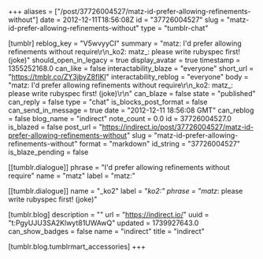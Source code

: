 +++
aliases = ["/post/37726004527/matz-id-prefer-allowing-refinements-without"]
date = 2012-12-11T18:56:08Z
id = "37726004527"
slug = "matz-id-prefer-allowing-refinements-without"
type = "tumblr-chat"

[tumblr]
reblog_key = "V5wvyyCI"
summary = "matz: I'd prefer allowing refinements without require\r\n_ko2: matz_: please write rubyspec first! (joke)"
should_open_in_legacy = true
display_avatar = true
timestamp = 1355252168.0
can_like = false
interactability_blaze = "everyone"
short_url = "https://tmblr.co/ZY3jbyZ8fIKl"
interactability_reblog = "everyone"
body = "matz: I'd prefer allowing refinements without require\r\n_ko2: matz_: please write rubyspec first! (joke)\r\n"
can_blaze = false
state = "published"
can_reply = false
type = "chat"
is_blocks_post_format = false
can_send_in_message = true
date = "2012-12-11 18:56:08 GMT"
can_reblog = false
blog_name = "indirect"
note_count = 0.0
id = 37726004527.0
is_blazed = false
post_url = "https://indirect.io/post/37726004527/matz-id-prefer-allowing-refinements-without"
slug = "matz-id-prefer-allowing-refinements-without"
format = "markdown"
id_string = "37726004527"
is_blaze_pending = false

[[tumblr.dialogue]]
phrase = "I'd prefer allowing refinements without require"
name = "matz"
label = "matz:"

[[tumblr.dialogue]]
name = "_ko2"
label = "_ko2:"
phrase = "matz_: please write rubyspec first! (joke)"

[tumblr.blog]
description = ""
url = "https://indirect.io/"
uuid = "t:PgyUJU3SA2Klwyt81UWAwQ"
updated = 1739927643.0
can_show_badges = false
name = "indirect"
title = "indirect"

[tumblr.blog.tumblrmart_accessories]
+++
